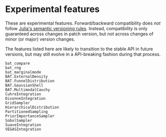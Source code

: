 # Experimental features

These are experimental features. Forward/backward compatibility does *not*
follow [Julia's semantic versioning rules](https://julialang.github.io/Pkg.jl/v1/compatibility/).
Instead, compatibility is only guaranteed across changes in patch version, but
*not* across changes of minor (or major) version changes.

The features listed here are likely to transition to the stable API in future
versions, but may still evolve in a API-breaking fashion during that process.

```@docs
bat_compare
bat_rng
bat_marginalmode
BAT.ExternalDensity
BAT.FunnelDistribution
BAT.GaussianShell
BAT.MultimodalCauchy
CuhreIntegration
DivonneIntegration
GridSampler
HierarchicalDistribution
PartitionedSampling
PriorImportanceSampler
SobolSampler
SuaveIntegration
VEGASIntegration
```

